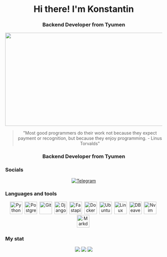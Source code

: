 <div id="header" align="center"> 
    <h1>Hi there! I'm Konstantin</h1> 
    <h3>Backend Developer from Tyumen</h3> 
</div> 
 
<div align="center"> 
  <img src="https://media.giphy.com/media/dWesBcTLavkZuG35MI/giphy.gif" width="600" height="300"/> 
</div> 

<div align="center">
    <blockquote>"Most good programmers do their work not because they expect payment or recognition, but because they enjoy programming.
- Linus Torvalds"</blockquote>
</div>

<h3 align="center">Backend Developer from Tyumen</h3>

### Socials 
<div id="socials" align="center"> 
    <a href="https://t.me/Konstant1no72"> 
        <img src="https://img.shields.io/badge/Telegram-blue?style=for-the-badge&logo=telegram&logoColor=white" alt="Telegram"/> 
    </a> 
</div> 
 
<div align="center"> 
    <img src="https://komarev.com/ghpvc/?username=Bojchenko-Konstantin&style=flat-square&color=blue" alt=""/> 
</div> 
 
### Languages and tools 
<div id="languages and tools" align="center"> 
    <img src="https://cdn.jsdelivr.net/gh/devicons/devicon@latest/icons/python/python-original-wordmark.svg" title="Python" width="40" height="40"/>&nbsp; 
    <img src="https://cdn.jsdelivr.net/gh/devicons/devicon@latest/icons/postgresql/postgresql-original.svg" title="PostgreSQL" width="40" height="40"/>&nbsp; 
    <img src="https://cdn.jsdelivr.net/gh/devicons/devicon@latest/icons/git/git-original-wordmark.svg" title="Git" width="40" height="40"/>&nbsp; 
    <img src="https://cdn.jsdelivr.net/gh/devicons/devicon@latest/icons/django/django-plain.svg" title="Django" width="40" height="40"/>&nbsp; 
    <img src="https://cdn.jsdelivr.net/gh/devicons/devicon@latest/icons/fastapi/fastapi-original.svg" title="Fastapi" width="40" height="40"/>&nbsp; 
    <img src="https://cdn.jsdelivr.net/gh/devicons/devicon@latest/icons/docker/docker-original.svg" title="Docker" width="40" height="40"/>&nbsp; 
    <img src="https://cdn.jsdelivr.net/gh/devicons/devicon@latest/icons/ubuntu/ubuntu-original.svg" title="Ubuntu" width="40" height="40"/>&nbsp; 
    <img src="https://cdn.jsdelivr.net/gh/devicons/devicon@latest/icons/linux/linux-original.svg" title="Linux" width="40" height="40"/>&nbsp; 
    <img src="https://cdn.jsdelivr.net/gh/devicons/devicon@latest/icons/dbeaver/dbeaver-original.svg" title="DBeaver" width="40" height="40"/>&nbsp; 
    <img src="https://cdn.jsdelivr.net/gh/devicons/devicon@latest/icons/neovim/neovim-original-wordmark.svg" title="Nvim" width="40" height="40"/>&nbsp; 
    <img src="https://cdn.jsdelivr.net/gh/devicons/devicon@latest/icons/markdown/markdown-original.svg" title="Markdown" width="40" height="40"/>&nbsp; 
</div> 
 
### My stat 
<div id="stat" align="center"> 
    <img src="https://github-profile-summary-cards.vercel.app/api/cards/profile-details?username=Bojchenko-Konstantin&theme=vue"/> 
    <img src="https://github-profile-summary-cards.vercel.app/api/cards/most-commit-language?username=Bojchenko-Konstantin&theme=vue"/> 
    <img src="https://github-profile-summary-cards.vercel.app/api/cards/stats?username=Bojchenko-Konstantin&theme=vue"/> 
</div>
